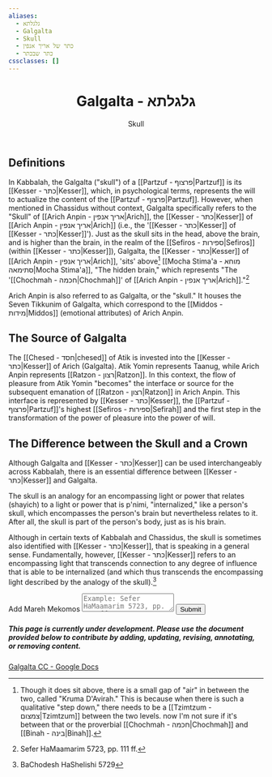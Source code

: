 ```yaml
---
aliases:
  - גלגלתא
  - Galgalta
  - Skull
  - כתר של אריך אנפין
  - כתר שבכתר
cssclasses: []
---
```

 <div class="card">
	<header>
		<h1>Galgalta - גלגלתא</h1>
		<p class="subtitle" >Skull</p>
	</header>
	<section>
	</section>
</div>

## Definitions

In Kabbalah, the Galgalta ("skull") of a [[Partzuf - פרצוף|Partzuf]] is its [[Kesser - כתר|Kesser]], which, in psychological terms, represents the will to actualize the content of the [[Partzuf - פרצוף|Partzuf]]. However, when mentioned in Chassidus without context, Galgalta specifically refers to the "Skull" of [[Arich Anpin - אריך אנפין|Arich]], the [[Kesser - כתר|Kesser]] of [[Arich Anpin - אריך אנפין|Arich]] (i.e., the '[[Kesser - כתר|Kesser]] of [[Kesser - כתר|Kesser]]').
Just as the skull sits in the head, above the brain, and is higher than the brain, in the realm of the [[Sefiros - ספירות|Sefiros]] (within [[Kesser - כתר|Kesser]]), Galgalta, the [[Kesser - כתר|Kesser]] of [[Arich Anpin - אריך אנפין|Arich]], 'sits' above[^1] [[Mocha Stima'a - מוחא סתימאה|Mocha Stima'a]], "The hidden brain," which represents "The '[[Chochmah - חכמה|Chochmah]]' of [[Arich Anpin - אריך אנפין|Arich]]."[^2]

Arich Anpin is also referred to as Galgalta, or the "skull." It houses the Seven Tikkunim of Galgalta, which correspond to the [[Middos - מידות|Middos]] (emotional attributes) of Arich Anpin.

## The Source of Galgalta

The [[Chesed - חסד|chesed]] of Atik is invested into the [[Kesser - כתר|Kesser]] of Arich (Galgalta). Atik Yomin represents Taanug, while Arich Anpin represents [[Ratzon - רצון|Ratzon]]. In this context, the flow of pleasure from Atik Yomin "becomes" the interface or source for the subsequent emanation of [[Ratzon - רצון|Ratzon]] in Arich Anpin. This interface is represented by [[Kesser - כתר|Kesser]], the [[Partzuf - פרצוף|Partzuf]]'s highest [[Sefiros - ספירות|Sefirah]] and the first step in the transformation of the power of pleasure into the power of will.

## The Difference between the Skull and a Crown

Although Galgalta and [[Kesser - כתר|Kesser]] can be used interchangeably across Kabbalah, there is an essential difference between [[Kesser - כתר|Kesser]] and Galgalta.

The skull is an analogy for an encompassing light or power that relates (shayich) to a light or power that is p'nimi, "internalized," like a person's skull, which encompasses the person's brain but nevertheless relates to it. After all, the skull is part of the person's body, just as is his brain.

Although in certain texts of Kabbalah and Chassidus, the skull is sometimes also identified with [[Kesser - כתר|Kesser]], that is speaking in a general sense. Fundamentally, however, [[Kesser - כתר|Kesser]] refers to an encompassing light that transcends connection to any degree of influence that is able to be internalized (and which thus transcends the encompassing light described by the analogy of the skull).[^3]

<div class="rectangle">
  <form action="https://submit-form.com/PyS1Ogeqs">
	<input type="hidden" name="page-id" value="Galgalta">
	<label for="message">Add Mareh Mekomos</label>
	<textarea
	  id="message"
	  name="message"
	  placeholder="Example: Sefer HaMaamarim 5723, pp. 111 ff."
	  required
	></textarea>
	<button type="submit">Submit</button>
  </form>
</div>

<div class="rectangle">
  <h5>This page is currently under development. Please use the document provided below to contribute by adding, updating, revising, annotating, or removing content.</h5>
  <p>
	  <a href="https://docs.google.com/document/d/1Ik5dCNpCMShNdBlaSRORbRalmI3WllzTeM4XeYHLJoA/edit?usp=sharing" target="_blank" rel="noopener" class="external-link">Galgalta CC - Google Docs</a>
  </p>
</div>

[^1]: Though it does sit above, there is a small gap of "air" in between the two, called "Kruma D'Avirah." This is because when there is such a qualitative "step down," there needs to be a [[Tzimtzum - צמצום|Tzimtzum]] between the two levels. now I'm not sure if it's between that or the proverbial [[Chochmah - חכמה|Chochmah]] and [[Binah - בינה|Binah]].
[^2]: Sefer HaMaamarim 5723, pp. 111 ff.
[^3]: BaChodesh HaShelishi 5729